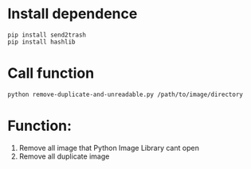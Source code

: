 # Install dependence
```
pip install send2trash
pip install hashlib
```

# Call function
```
python remove-duplicate-and-unreadable.py /path/to/image/directory
```

# Function:
1. Remove all image that Python Image Library cant open
2. Remove all duplicate image